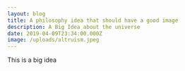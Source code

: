 ```yaml
---
layout: blog
title: A philosophy idea that should have a good image
description: A Big Idea about the universe
date: 2019-04-09T23:34:00.000Z
image: /uploads/altruism.jpeg
---
```

This is a big idea
